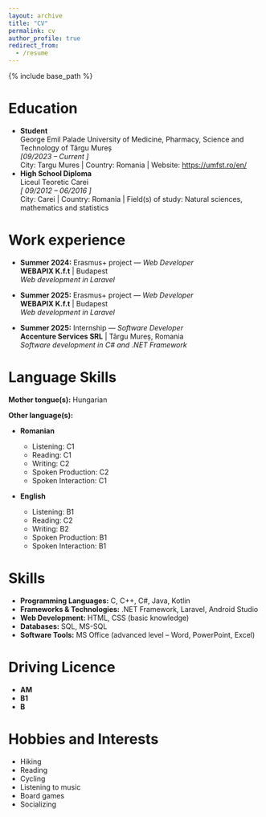 ```yaml
---
layout: archive
title: "CV"
permalink: cv
author_profile: true
redirect_from:
  - /resume
---
```


{% include base_path %}

Education
======
* **Student**  
George Emil Palade University of Medicine, Pharmacy, Science and Technology of Târgu Mureș  
*[09/2023 – Current ]*  
City: Targu Mures | Country: Romania | Website: https://umfst.ro/en/
* **High School Diploma**  
Liceul Teoretic Carei  
*[ 09/2012 – 06/2016 ]*  
City: Carei | Country: Romania | Field(s) of study: Natural sciences, mathematics and statistics

Work experience
======
* **Summer 2024:** Erasmus+ project — *Web Developer*  
  **WEBAPIX K.f.t** | Budapest  
  *Web development in Laravel*

* **Summer 2025:** Erasmus+ project — *Web Developer*  
  **WEBAPIX K.f.t** | Budapest  
  *Web development in Laravel*

* **Summer 2025:** Internship — *Software Developer*  
  **Accenture Services SRL** | Târgu Mureș, Romania  
  *Software development in C# and .NET Framework*  

Language Skills
======

**Mother tongue(s):** Hungarian  

**Other language(s):**

* **Romanian**  
  * Listening: C1  
  * Reading: C1  
  * Writing: C2  
  * Spoken Production: C2  
  * Spoken Interaction: C1  

* **English**  
  * Listening: B1  
  * Reading: C2  
  * Writing: B2  
  * Spoken Production: B1  
  * Spoken Interaction: B1  

  
Skills
======

* **Programming Languages:** C, C++, C#, Java, Kotlin  
* **Frameworks & Technologies:** .NET Framework, Laravel, Android Studio  
* **Web Development:** HTML, CSS (basic knowledge)  
* **Databases:** SQL, MS-SQL  
* **Software Tools:** MS Office (advanced level – Word, PowerPoint, Excel)

Driving Licence
======

* **AM**
* **B1**
* **B**

Hobbies and Interests
======

* Hiking  
* Reading  
* Cycling  
* Listening to music  
* Board games  
* Socializing
